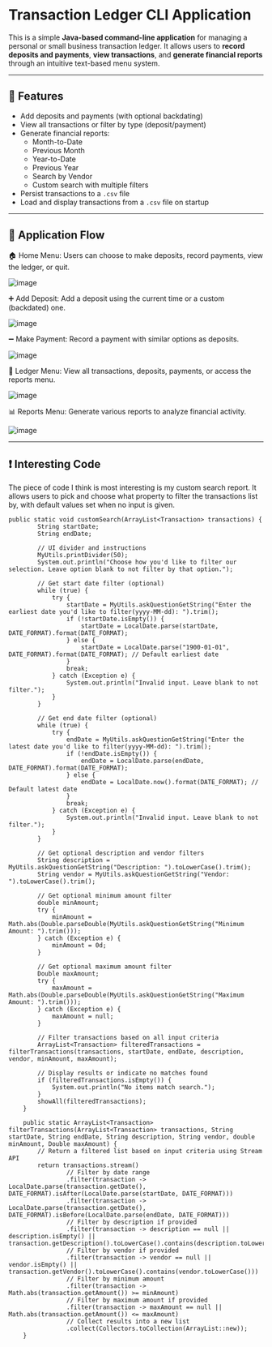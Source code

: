 # Transaction Ledger CLI Application

This is a simple **Java-based command-line application** for managing a personal or small business transaction ledger. It allows users to **record deposits and payments**, **view transactions**, and **generate financial reports** through an intuitive text-based menu system.

---

## 🧰 Features

- Add deposits and payments (with optional backdating)
- View all transactions or filter by type (deposit/payment)
- Generate financial reports:
  - Month-to-Date
  - Previous Month
  - Year-to-Date
  - Previous Year
  - Search by Vendor
  - Custom search with multiple filters
- Persist transactions to a `.csv` file
- Load and display transactions from a `.csv` file on startup

---
## 🧭 Application Flow
🏠 Home Menu: 
Users can choose to make deposits, record payments, view the ledger, or quit.

![image](https://github.com/user-attachments/assets/8397434e-b0d4-4979-9e14-da1c7cd1857d)

➕ Add Deposit: 
Add a deposit using the current time or a custom (backdated) one.

![image](https://github.com/user-attachments/assets/9334271e-51f7-4797-93b7-cdc76fbcd604)

➖ Make Payment: 
Record a payment with similar options as deposits.

![image](https://github.com/user-attachments/assets/203c58a2-b3f8-4afc-9510-f497de50de08)

📒 Ledger Menu: 
View all transactions, deposits, payments, or access the reports menu.

![image](https://github.com/user-attachments/assets/6a6172c0-4fce-4491-93b9-071fd387745a)

📊 Reports Menu: 
Generate various reports to analyze financial activity.

![image](https://github.com/user-attachments/assets/2af75e5a-173a-4fe6-9eae-7a6285c33203)

---

## ❗ Interesting Code

The piece of code I think is most interesting is my custom search report. It allows users to pick and choose what property to filter the transactions list by, with default values set when no input is given.
```
public static void customSearch(ArrayList<Transaction> transactions) {
        String startDate;
        String endDate;

        // UI divider and instructions
        MyUtils.printDivider(50);
        System.out.println("Choose how you'd like to filter our selection. Leave option blank to not filter by that option.");

        // Get start date filter (optional)
        while (true) {
            try {
                startDate = MyUtils.askQuestionGetString("Enter the earliest date you'd like to filter(yyyy-MM-dd): ").trim();
                if (!startDate.isEmpty()) {
                    startDate = LocalDate.parse(startDate, DATE_FORMAT).format(DATE_FORMAT);
                } else {
                    startDate = LocalDate.parse("1900-01-01", DATE_FORMAT).format(DATE_FORMAT); // Default earliest date
                }
                break;
            } catch (Exception e) {
                System.out.println("Invalid input. Leave blank to not filter.");
            }
        }

        // Get end date filter (optional)
        while (true) {
            try {
                endDate = MyUtils.askQuestionGetString("Enter the latest date you'd like to filter(yyyy-MM-dd): ").trim();
                if (!endDate.isEmpty()) {
                    endDate = LocalDate.parse(endDate, DATE_FORMAT).format(DATE_FORMAT);
                } else {
                    endDate = LocalDate.now().format(DATE_FORMAT); // Default latest date
                }
                break;
            } catch (Exception e) {
                System.out.println("Invalid input. Leave blank to not filter.");
            }
        }

        // Get optional description and vendor filters
        String description = MyUtils.askQuestionGetString("Description: ").toLowerCase().trim();
        String vendor = MyUtils.askQuestionGetString("Vendor: ").toLowerCase().trim();

        // Get optional minimum amount filter
        double minAmount;
        try {
            minAmount = Math.abs(Double.parseDouble(MyUtils.askQuestionGetString("Minimum Amount: ").trim()));
        } catch (Exception e) {
            minAmount = 0d;
        }

        // Get optional maximum amount filter
        Double maxAmount;
        try {
            maxAmount = Math.abs(Double.parseDouble(MyUtils.askQuestionGetString("Maximum Amount: ").trim()));
        } catch (Exception e) {
            maxAmount = null;
        }

        // Filter transactions based on all input criteria
        ArrayList<Transaction> filteredTransactions = filterTransactions(transactions, startDate, endDate, description, vendor, minAmount, maxAmount);

        // Display results or indicate no matches found
        if (filteredTransactions.isEmpty()) {
            System.out.println("No items match search.");
        }
        showAll(filteredTransactions);
    }

    public static ArrayList<Transaction> filterTransactions(ArrayList<Transaction> transactions, String startDate, String endDate, String description, String vendor, double minAmount, Double maxAmount) {
        // Return a filtered list based on input criteria using Stream API
        return transactions.stream()
                // Filter by date range
                .filter(transaction -> LocalDate.parse(transaction.getDate(), DATE_FORMAT).isAfter(LocalDate.parse(startDate, DATE_FORMAT)))
                .filter(transaction -> LocalDate.parse(transaction.getDate(), DATE_FORMAT).isBefore(LocalDate.parse(endDate, DATE_FORMAT)))
                // Filter by description if provided
                .filter(transaction -> description == null || description.isEmpty() || transaction.getDescription().toLowerCase().contains(description.toLowerCase()))
                // Filter by vendor if provided
                .filter(transaction -> vendor == null || vendor.isEmpty() || transaction.getVendor().toLowerCase().contains(vendor.toLowerCase()))
                // Filter by minimum amount
                .filter(transaction -> Math.abs(transaction.getAmount()) >= minAmount)
                // Filter by maximum amount if provided
                .filter(transaction -> maxAmount == null || Math.abs(transaction.getAmount()) <= maxAmount)
                // Collect results into a new list
                .collect(Collectors.toCollection(ArrayList::new));
    }
```

